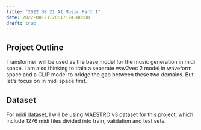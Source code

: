 ```yaml
---
title: "2022 08 21 AI Music Part 1"
date: 2022-08-21T20:17:24+08:00
draft: true
---
```


## Project Outline

Transformer will be used as the base model for the music generation in midi space.
I am also thinking to train a separate wav2vec 2 model in waveform space and a CLIP model to bridge the gap between these two domains.
But let's focus on in midi space first.

## Dataset

For midi dataset, I will be using MAESTRO v3 dataset for this project, which include 1276 midi files divided into train, validation and test sets.

